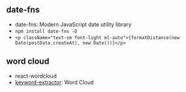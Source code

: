 ## date-fns

- date-fns: Modern JavaScript date utility library
- `npm install date-fns -D`
- `<p className="text-sm font-light ml-auto">{formatDistance(new Date(postData.createAt), new Date())}</p>`

## word cloud

- react-wordcloud
- [keyword-extractor](https://github.com/michaeldelorenzo/keyword-extractor): Word Cloud
